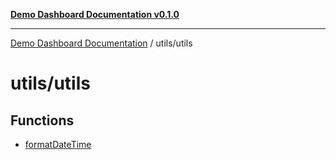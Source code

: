 [**Demo Dashboard Documentation v0.1.0**](../../README.md)

***

[Demo Dashboard Documentation](../../modules.md) / utils/utils

# utils/utils

## Functions

- [formatDateTime](functions/formatDateTime.md)

